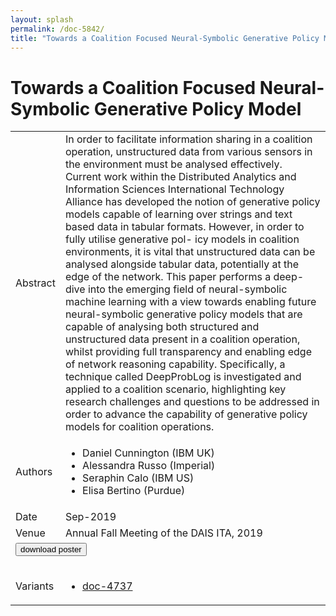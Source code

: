 ```yaml
---
layout: splash
permalink: /doc-5842/
title: "Towards a Coalition Focused Neural-Symbolic Generative Policy Model"
---
```


# Towards a Coalition Focused Neural-Symbolic Generative Policy Model

<table>
    <tbody>
    <tr>
        <td>Abstract</td>
        <td>In order to facilitate information sharing in a coalition operation, unstructured data from various sensors in the environment must be analysed effectively. Current work within the Distributed Analytics and Information Sciences International Technology Alliance has developed the notion of generative policy models capable of learning over strings and text based data in tabular formats. However, in order to fully utilise generative pol- icy models in coalition environments, it is vital that unstructured data can be analysed alongside tabular data, potentially at the edge of the network. This paper performs a deep-dive into the emerging field of neural-symbolic machine learning with a view towards enabling future neural-symbolic generative policy models that are capable of analysing both structured and unstructured data present in a coalition operation, whilst providing full transparency and enabling edge of network reasoning capability. Specifically, a technique called DeepProbLog is investigated and applied to a coalition scenario, highlighting key research challenges and questions to be addressed in order to advance the capability of generative policy models for coalition operations.</td>
    </tr>
    <tr>
        <td>Authors</td>
        <td>
            <ul>
                <li>Daniel Cunnington (IBM UK)</li>
                <li>Alessandra Russo (Imperial)</li>
                <li>Seraphin Calo (IBM US)</li>
                <li>Elisa Bertino (Purdue)</li>
            </ul>
        </td>
    </tr>
    <tr>
        <td>Date</td>
        <td>Sep-2019</td>
    </tr>
    <tr>
        <td>Venue</td>
        <td>Annual Fall Meeting of the DAIS ITA, 2019</td>
    </tr>
        <tr>
            <td colspan="2">
                <form method="get" action="https://dais-ita.org/sites/default/files/3916_poster.pdf">
                    <button type="submit">download poster</button>
                </form>
            </td>
        </tr>
        <tr>
            <td>Variants</td>
            <td>
                <ul>
                    <li><a href="${varId}">doc-4737</a></li>
                </ul>
            </td>
        </tr>
    </tbody>
</table>

